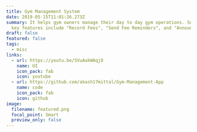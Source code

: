 ```yaml
---
title: Gym Management System
date: 2019-05-15T11:01:26.273Z
summary: It helps gym owners manage their day to day gym operations. Some of the
  key features include "Record Fees", "Send Fee Reminders", and "Announcements"
draft: false
featured: false
tags:
  - misc
links:
  - url: https://youtu.be/SVuAakWAqj8
    name: UI
    icon_pack: fab
    icon: youtube
  - url: https://github.com/akash17mittal/Gym-Management-App
    name: code
    icon_pack: fab
    icon: github
image:
  filename: featured.png
  focal_point: Smart
  preview_only: false
---
```

